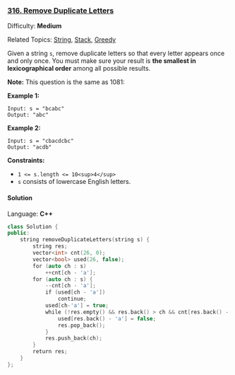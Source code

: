 ### [316\. Remove Duplicate Letters](https://leetcode.com/problems/remove-duplicate-letters/)

Difficulty: **Medium**

Related Topics: [String](https://leetcode.com/tag/string/), [Stack](https://leetcode.com/tag/stack/), [Greedy](https://leetcode.com/tag/greedy/)

Given a string `s`, remove duplicate letters so that every letter appears once and only once. You must make sure your result is **the smallest in lexicographical order** among all possible results.

**Note:** This question is the same as 1081:

**Example 1:**

```
Input: s = "bcabc"
Output: "abc"
```

**Example 2:**

```
Input: s = "cbacdcbc"
Output: "acdb"
```

**Constraints:**

- `1 <= s.length <= 10<sup>4</sup>`
- `s` consists of lowercase English letters.

#### Solution

Language: **C++**

```c++
class Solution {
public:
    string removeDuplicateLetters(string s) {
        string res;
        vector<int> cnt(26, 0);
        vector<bool> used(26, false);
        for (auto ch : s)
            ++cnt[ch - 'a'];
        for (auto ch : s) {
            --cnt[ch - 'a'];
            if (used[ch - 'a'])
                continue;
            used[ch-'a'] = true;
            while (!res.empty() && res.back() > ch && cnt[res.back() - 'a'] > 0) {
                used[res.back() - 'a'] = false;
                res.pop_back();
            }
            res.push_back(ch);
        }
        return res;
    }
};
```
